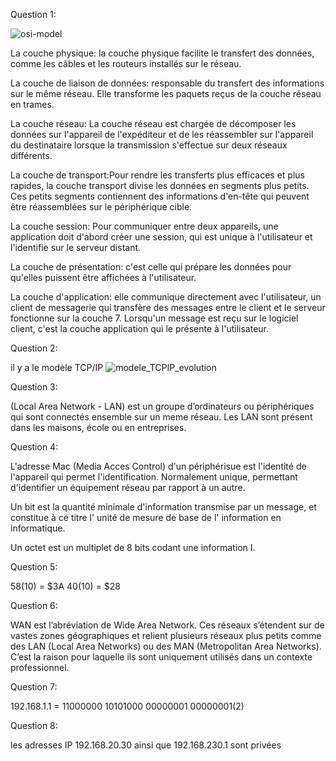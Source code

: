 Question 1:

 ![osi-model](https://user-images.githubusercontent.com/112874218/189829453-23566313-dedd-4180-be70-673e4f5efbaa.gif)
 
 La couche physique: la couche physique facilite le transfert des données, comme les câbles et les routeurs installés sur le réseau.
 
 La couche de liaison de données: responsable du transfert des informations sur le même réseau. Elle transforme les paquets reçus de la couche réseau en trames.
 
 La couche réseau: La couche réseau est chargée de décomposer les données sur l'appareil de l'expéditeur et de les réassembler sur l'appareil du destinataire lorsque la transmission s'effectue sur deux réseaux différents.

La couche de transport:Pour rendre les transferts plus efficaces et plus rapides, la couche transport divise les données en segments plus petits. Ces petits segments contiennent des informations d'en-tête qui peuvent être réassemblées sur le périphérique cible.

La couche session: Pour communiquer entre deux appareils, une application doit d'abord créer une session, qui est unique à l'utilisateur et l'identifie sur le serveur distant.
 
 La couche de présentation:  c'est celle qui prépare les données pour qu'elles puissent être affichées à l'utilisateur.
 
 La couche d'application:  elle communique directement avec l'utilisateur, un client de messagerie qui transfère des messages entre le client et le serveur fonctionne sur la couche 7. Lorsqu'un message est reçu sur le logiciel client, c'est la couche application qui le présente à l'utilisateur.

Question 2:

il y a le modèle TCP/IP
![modele_TCPIP_evolution](https://user-images.githubusercontent.com/112874218/189834587-779b3870-4203-4dde-b20e-822b0e1c5d34.png)

Question 3:

(Local Area Network - LAN) est un groupe d’ordinateurs ou périphériques qui sont connectés ensemble sur un meme réseau. Les LAN sont présent dans les maisons, école ou en entreprises.


Question 4:

L'adresse Mac (Media Acces Control) d'un périphérisue est l'identité de l'appareil qui permet l'identification. Normalement unique, permettant d'identifier un équipement réseau par rapport à un autre.

 Un bit est la quantité minimale d'information transmise par un message, et constitue à ce titre l' unité de mesure de base de l' information en informatique.
 
 Un octet est un multiplet de 8 bits codant une information I.
 
 Question 5:
 
 58(10) = $3A
 40(10) = $28
 
 Question 6:
 
 WAN est l’abréviation de Wide Area Network. Ces réseaux s’étendent sur de vastes zones géographiques et relient plusieurs réseaux plus petits comme des LAN (Local Area Networks) ou des MAN (Metropolitan Area Networks). C’est la raison pour laquelle ils sont uniquement utilisés dans un contexte professionnel.
 
  Question 7:
  
  192.168.1.1 = 11000000 10101000 00000001 00000001(2)
  
  Question 8:
  
  les adresses IP 192.168.20.30 ainsi que 192.168.230.1 sont privées
  
  
  
 
 
 
 
 
 
 
 
 
 
 
 
 
 
 
 
 
 
 
 
 
 
 
 
